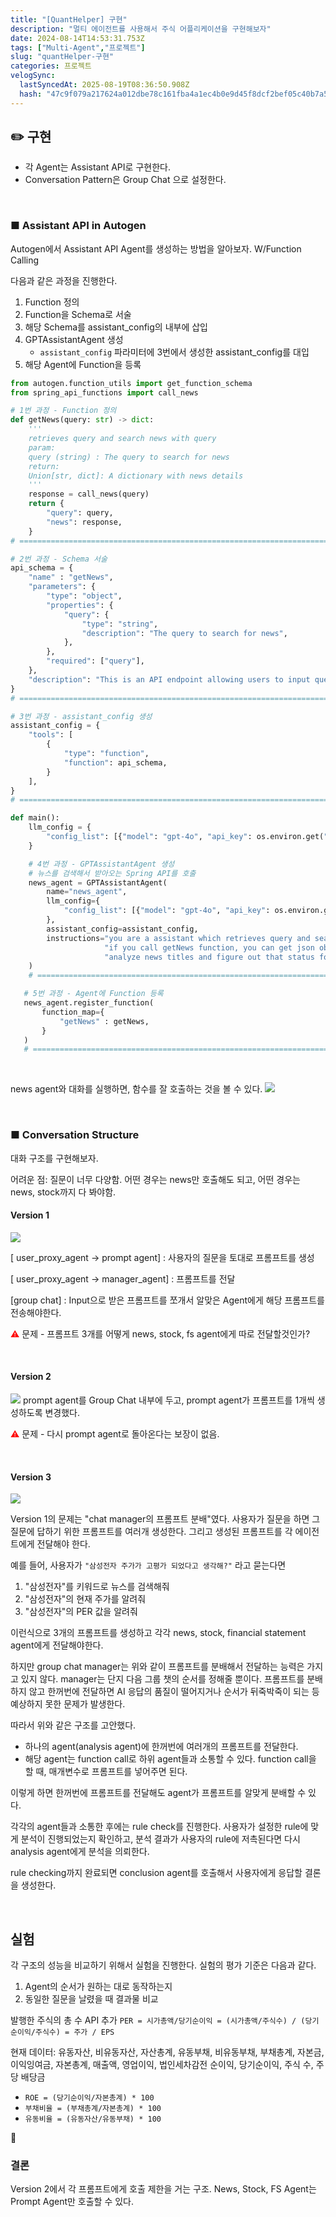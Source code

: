 ```yaml
---
title: "[QuantHelper] 구현"
description: "멀티 에이전트를 사용해서 주식 어플리케이션을 구현해보자"
date: 2024-08-14T14:53:31.753Z
tags: ["Multi-Agent","프로젝트"]
slug: "quantHelper-구현"
categories: 프로젝트
velogSync:
  lastSyncedAt: 2025-08-19T08:36:50.908Z
  hash: "47c9f079a217624a012dbe78c161fba4a1ec4b0e9d45f8dcf2bef05c40b7a518"
---
```


## ✏️ 구현
- 각 Agent는 Assistant API로 구현한다.
- Conversation Pattern은 Group Chat 으로 설정한다.

<br>

### ■ Assistant API in Autogen
Autogen에서 Assistant API Agent를 생성하는 방법을 알아보자.
W/Function Calling

다음과 같은 과정을 진행한다.

1. Function 정의
2. Function을 Schema로 서술
3. 해당 Schema를 assistant_config의 내부에 삽입
4. GPTAssistantAgent 생성
   - ```assistant_config``` 파라미터에 3번에서 생성한 assistant_config를 대입
5. 해당 Agent에 Function을 등록

```python
from autogen.function_utils import get_function_schema
from spring_api_functions import call_news

# 1번 과정 - Function 정의
def getNews(query: str) -> dict:
    '''
    retrieves query and search news with query
    param:
    query (string) : The query to search for news
    return:
    Union[str, dict]: A dictionary with news details
    '''
    response = call_news(query)
    return {
        "query": query,
        "news": response,
    }
# ===========================================================================
```
```python
# 2번 과정 - Schema 서술
api_schema = {
    "name" : "getNews",
    "parameters": {
        "type": "object",
        "properties": {
            "query": {
                "type": "string",
                "description": "The query to search for news",
            },
        },
        "required": ["query"],
    },
    "description": "This is an API endpoint allowing users to input query and search news",
}
# ===========================================================================
```
```python
# 3번 과정 - assistant_config 생성
assistant_config = {
    "tools": [
        {
            "type": "function",
            "function": api_schema,
        }
    ],
}
# ===========================================================================
```
```python
def main():
    llm_config = {
        "config_list": [{"model": "gpt-4o", "api_key": os.environ.get("OPENAI_API_KEY")}]
    }

    # 4번 과정 - GPTAssistantAgent 생성
    # 뉴스를 검색해서 받아오는 Spring API를 호출
    news_agent = GPTAssistantAgent(
        name="news_agent",
        llm_config={
            "config_list": [{"model": "gpt-4o", "api_key": os.environ.get("OPENAI_API_KEY")}],
        },
        assistant_config=assistant_config,
        instructions="you are a assistant which retrieves query and search news with query. Use function to retrieve news information." +
                     "if you call getNews function, you can get json object which includes the result of searching." +
                     "analyze news titles and figure out that status for stock is positive or negative"
    )
	# ===========================================================================
 ```
 ```python
    # 5번 과정 - Agent에 Function 등록
    news_agent.register_function(
        function_map={
            "getNews" : getNews,
        }
    )
	# ===========================================================================
```

<br>

news agent와 대화를 실행하면, 함수를 잘 호출하는 것을 볼 수 있다.
![](https://velog.velcdn.com/images/jaewon-ju/post/7fd62fe0-706b-42c6-aa12-de87acca725f/image.png)

<br>

### ■ Conversation Structure
대화 구조를 구현해보자.

어려운 점: 질문이 너무 다양함.
어떤 경우는 news만 호출해도 되고, 어떤 경우는 news, stock까지 다 봐야함. 

#### Version 1
![](https://velog.velcdn.com/images/jaewon-ju/post/2003be22-526a-44fe-a1a8-d4896e06cd10/image.png)

[ user_proxy_agent ->  prompt agent]
: 사용자의 질문을 토대로 프롬프트를 생성

[ user_proxy_agent -> manager_agent]
: 프롬프트를 전달

[group chat]
: Input으로 받은 프롬프트를 쪼개서 알맞은 Agent에게 해당 프롬프트를 전송해야한다.

<span style = "color:red">⚠️</span> 문제 - 프롬프트 3개를 어떻게 news, stock, fs agent에게 따로 전달할것인가?


<br>

#### Version 2
![](https://velog.velcdn.com/images/jaewon-ju/post/10c3fb87-723c-4d13-a3b8-192f60c13a67/image.png)
prompt agent를 Group Chat 내부에 두고, prompt agent가 프롬프트를 1개씩 생성하도록 변경했다.

<span style = "color:red">⚠️</span> 문제 - 다시 prompt agent로 돌아온다는 보장이 없음.

<br>

#### Version 3
![](https://velog.velcdn.com/images/jaewon-ju/post/f6b39c2c-867e-474b-882d-c118311d1e3d/image.png)

Version 1의 문제는 "chat manager의 프롬프트 분배"였다.
사용자가 질문을 하면 그 질문에 답하기 위한 프롬프트를 여러개 생성한다.
그리고 생성된 프롬프트를 각 에이전트에게 전달해야 한다.

예를 들어, 사용자가 ```"삼성전자 주가가 고평가 되었다고 생각해?"``` 라고 묻는다면 

1. "삼성전자"를 키워드로 뉴스를 검색해줘
2. "삼성전자"의 현재 주가를 알려줘
3. "삼성전자"의 PER 값을 알려줘

이런식으로 3개의 프롬프트를 생성하고 각각 news, stock, financial statement agent에게 전달해야한다.

하지만 group chat manager는 위와 같이 프롬프트를 분배해서 전달하는 능력은 가지고 있지 않다. manager는 단지 다음 그룹 챗의 순서를 정해줄 뿐이다. 프롬프트를 분배하지 않고 한꺼번에 전달하면 AI 응답의 품질이 떨어지거나 순서가 뒤죽박죽이 되는 등 예상하지 못한 문제가 발생한다.

따라서 위와 같은 구조를 고안했다.

- 하나의 agent(analysis agent)에 한꺼번에 여러개의 프롬프트를 전달한다.
- 해당 agent는 function call로 하위 agent들과 소통할 수 있다.
function call을 할 때, 매개변수로 프롬프트를 넣어주면 된다.

이렇게 하면 한꺼번에 프롬프트를 전달해도 agent가 프롬프트를 알맞게 분배할 수 있다.

각각의 agent들과 소통한 후에는 rule check를 진행한다.
사용자가 설정한 rule에 맞게 분석이 진행되었는지 확인하고, 분석 결과가 사용자의 rule에 저촉된다면 다시 analysis agent에게 분석을 의뢰한다.

rule checking까지 완료되면 conclusion agent를 호출해서 사용자에게 응답할 결론을 생성한다.

<br>

## 실험
각 구조의 성능을 비교하기 위해서 실험을 진행한다.
실험의 평가 기준은 다음과 같다.

1. Agent의 순서가 원하는 대로 동작하는지
2. 동일한 질문을 날렸을 때 결과물 비교

발행한 주식의 총 수 API 추가
```PER = 시가총액/당기순이익 = (시가총액/주식수) / (당기순이익/주식수) = 주가 / EPS```

현재 데이터: 유동자산, 비유동자산, 자산총계, 유동부채, 비유동부채, 부채총계, 자본금, 이익잉여금, 자본총계, 매출액, 영업이익, 법인세차감전 순이익, 당기순이익, 주식 수, 주당 배당금

- ```ROE = (당기순이익/자본총계) * 100```
- ```부채비율 = (부채총계/자본총계) * 100```
- ```유동비율 = (유동자산/유동부채) * 100```


<br>

### 결론
Version 2에서 각 프롬프트에게 호출 제한을 거는 구조.
News, Stock, FS Agent는 Prompt Agent만 호출할 수 있다.